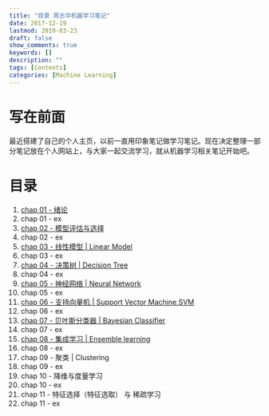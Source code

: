 ```yaml
---
title: "目录 周志华机器学习笔记"
date: 2017-12-19
lastmod: 2019-03-23 
draft: false
show_comments: true
keywords: []
description: ""
tags: [Contents]
categories: [Machine Learning]
---
```


# 写在前面

最近搭建了自己的个人主页，以前一直用印象笔记做学习笔记。现在决定整理一部分笔记放在个人网站上，与大家一起交流学习，就从机器学习相关笔记开始吧。

# 目录

1. [chap 01 - 绪论](https://octemull.github.io/personal-site/post/ml-chap01/)
2. chap 01 - ex
3. [chap 02 - 模型评估与选择](https://octemull.github.io/personal-site/post/ml-chap02/)
4. chap 02 - ex
5. [chap 03 - 线性模型 | Linear Model](https://octemull.github.io/personal-site/post/ml-chap03/)
6. chap 03 - ex
7. [chap 04 - 决策树 | Decision Tree](https://octemull.github.io/personal-site/post/ml-chap04/)
8. chap 04 - ex
9. [chap 05 - 神经网络 | Neural Network](https://octemull.github.io/personal-site/post/ml-chap05/)
10. chap 05 - ex
11. [chap 06 - 支持向量机 | Support Vector Machine,SVM](https://octemull.github.io/personal-site/post/ml-chap06/)
12. chap 06 - ex
13. [chap 07 - 贝叶斯分类器 | Bayesian Classifier](https://octemull.github.io/personal-site/post/ml-chap07/)
14. chap 07 - ex
15. [chap 08 - 集成学习 | Ensemble learning ](https://octemull.github.io/personal-site/post/ml-chap08/)
16. chap 08 - ex 
17. chap 09 - 聚类 | Clustering
18. chap 09 - ex
19. chap 10 - 降维与度量学习
20. chap 10 - ex
21. chap 11 - 特征选择（特征选取） 与 稀疏学习
22. chap 11 - ex
